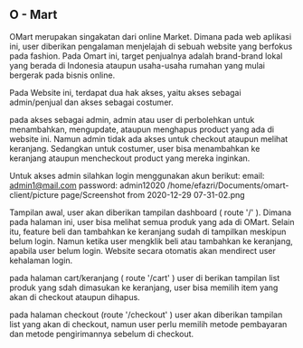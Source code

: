 ## O - Mart ##
OMart merupakan singakatan dari online Market. Dimana pada web aplikasi ini, user diberikan pengalaman menjelajah di sebuah website yang berfokus pada fashion. Pada Omart ini, target penjualnya adalah brand-brand lokal yang berada di Indonesia ataupun usaha-usaha rumahan yang mulai bergerak pada bisnis online.

Pada Website ini, terdapat dua hak akses, yaitu akses sebagai admin/penjual dan akses sebagai costumer.

pada akses sebagai admin, admin atau user di perbolehkan untuk menambahkan, mengupdate, ataupun menghapus product yang ada di website ini. Namun admin tidak ada akses untuk checkout ataupun melihat keranjang. Sedangkan untuk costumer, user bisa menambahkan ke keranjang ataupun mencheckout product yang mereka inginkan.


Untuk akses admin silahkan login menggunakan akun berikut: 
email: admin1@mail.com
password: admin12020
/home/efazri/Documents/omart-client/picture page/Screenshot from 2020-12-29 07-31-02.png


Tampilan awal, user akan diberikan tampilan dashboard ( route '/' ). Dimana pada halaman ini, user bisa melihat semua produk yang ada di OMart. Selain itu, feature beli dan tambahkan ke keranjang sudah di tampilkan meskipun belum login. Namun ketika user mengklik beli atau tambahkan ke keranjang, apabila user belum login. Website secara otomatis akan mendirect user kehalaman login.

pada halaman cart/keranjang ( route '/cart' ) user di berikan tampilan list produk yang sdah dimasukan ke keranjang, user bisa memilih item yang akan di checkout ataupun dihapus.

pada halaman checkout (route '/checkout' ) user akan diberikan tampilan list yang akan di checkout, namun user perlu memilih metode pembayaran dan metode pengirimannya sebelum di checkout.